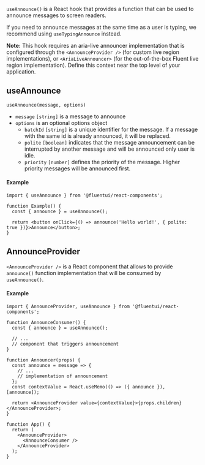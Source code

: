 `useAnnounce()` is a React hook that provides a function that can be used to announce messages to screen readers.

If you need to announce messages at the same time as a user is typing, we recommend using `useTypingAnnounce` instead.

**Note:** This hook requires an aria-live announcer implementation that is configured through the `<AnnounceProvider />` (for custom live region implementations), or `<AriaLiveAnnouncer>` (for the out-of-the-box Fluent live region implementation). Define this context near the top level of your application.

## useAnnounce

`useAnnounce(message, options)`

- `message` `[string]` is a message to announce
- `options` is an optional options object
  - `batchId` `[string]` is a unique identifier for the message. If a message with the same id is already announced, it will be replaced.
  - `polite` `[boolean]` indicates that the message announcement can be interrupted by another message and will be announced only user is idle.
  - `priority` `[number]` defines the priority of the message. Higher priority messages will be announced first.

#### Example

```tsx
import { useAnnounce } from '@fluentui/react-components';

function Example() {
  const { announce } = useAnnounce();

  return <button onClick={() => announce('Hello world!', { polite: true })}>Announce</button>;
}
```

## AnnounceProvider

`<AnnounceProvider />` is a React component that allows to provide `announce()` function implementation that will be consumed by `useAnnounce()`.

#### Example

```tsx
import { AnnounceProvider, useAnnounce } from '@fluentui/react-components';

function AnnounceConsumer() {
  const { announce } = useAnnounce();

  // ...
  // component that triggers announcement
}

function Announcer(props) {
  const announce = message => {
    // ...
    // implementation of announcement
  };
  const contextValue = React.useMemo(() => ({ announce }), [announce]);

  return <AnnounceProvider value={contextValue}>{props.children}</AnnounceProvider>;
}

function App() {
  return (
    <AnnounceProvider>
      <AnnounceConsumer />
    </AnnounceProvider>
  );
}
```
